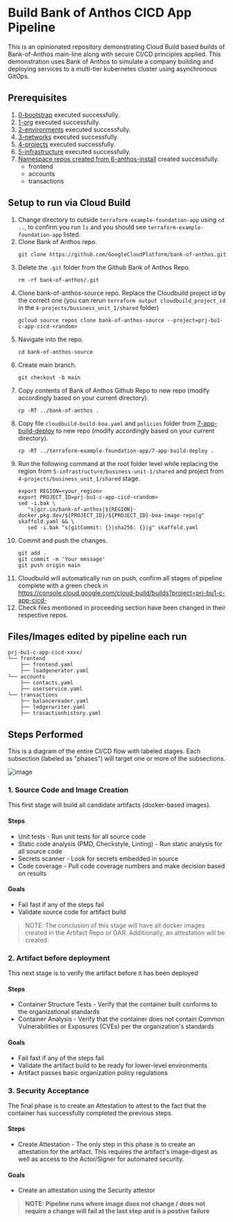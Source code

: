 # Build Bank of Anthos CICD App Pipeline

This is an opinionated repository demonstrating Cloud Build based builds of Bank-of-Anthos main-line along with secure CI/CD principles applied.
This demonstration uses Bank of Anthos to simulate a company building and deploying services to a multi-tier kubernetes cluster using asynchronous GitOps.

## Prerequisites

1. [0-bootstrap](https://github.com/terraform-google-modules/terraform-example-foundation/blob/master/0-bootstrap/README.md) executed successfully.
1. [1-org](https://github.com/terraform-google-modules/terraform-example-foundation/blob/master/1-org/README.md) executed successfully.
1. [2-environments](https://github.com/terraform-google-modules/terraform-example-foundation/blob/master/2-environments/README.md) executed successfully.
1. [3-networks](https://github.com/terraform-google-modules/terraform-example-foundation/blob/master/3-networks/README.md) executed successfully.
1. [4-projects](../foundation-extension/4-projects/README.md) executed successfully.
1. [5-infrastructure](../5-infrastructure/README.md) executed successfully.
1. [Namespace repos created from 6-anthos-install](../6-anthos-install/README.md) created successfully.
   - frontend
   - accounts
   - transactions

## Setup to run via Cloud Build
1. Change directory to outside `terraform-example-foundation-app` using `cd ..`, to confirm you run `ls` and you should see `terraform-example-foundation-app` listed.
1. Clone Bank of Anthos repo.
   ```
   git clone https://github.com/GoogleCloudPlatform/bank-of-anthos.git
   ```
1. Delete the `.git` folder from the Github Bank of Anthos Repo.
   ```
   rm -rf bank-of-anthos/.git
   ```
1. Clone bank-of-anthos-source repo. Replace the Cloudbuild project id by the correct one (you can rerun `terraform output cloudbuild_project_id` in the `4-projects/business_unit_1/shared` folder)
   ```
   gcloud source repos clone bank-of-anthos-source --project=prj-bu1-c-app-cicd-<random>
   ```
1. Navigate into the repo.
   ```
   cd bank-of-anthos-source
   ```
1. Create main branch.
   ```
   git checkout -b main
   ```
1. Copy contents of Bank of Anthos Github Repo to new repo (modify accordingly based on your current directory).
   ```
   cp -RT ../bank-of-anthos .
   ```
1. Copy file `cloudbuild-build-boa.yaml` and `policies` folder from [7-app-build-deploy](.) to new repo (modify accordingly based on your current directory).
   ```
   cp -RT ../terraform-example-foundation-app/7-app-build-deploy .
   ```
1. Run the following command at the root folder level while replacing the region from `5-infrastructure/business-unit-1/shared` and project from `4-projects/business_unit_1/shared` stage.
   ```
   export REGION=<your_region>
   export PROJECT_ID=prj-bu1-c-app-cicd-<random>
   sed -i.bak \
      "s|gcr.io/bank-of-anthos|${REGION}-docker.pkg.dev/${PROJECT_ID}/${PROJECT_ID}-boa-image-repo|g" skaffold.yaml && \
      sed -i.bak "s|gitCommit: {}|sha256: {}|g" skaffold.yaml
   ```
1. Commit and push the changes.
   ```
   git add .
   git commit -m 'Your message'
   git push origin main
   ```
1. Cloudbuild will automatically run on push, confirm all stages of pipeline complete with a green check in https://console.cloud.google.com/cloud-build/builds?project=prj-bu1-c-app-cicd-<random>
1. Check files mentioned in proceeding section have been changed in their respective repos.

## Files/Images edited by pipeline each run
```
prj-bu1-c-app-cicd-xxxx/
└── frontend
    ├── frontend.yaml
    ├── loadgenerator.yaml
└── accounts
    ├── contacts.yaml
    ├── userservice.yaml
└── transactions
    ├── balancereader.yaml
    ├── ledgerwriter.yaml
    ├── trasactionhistory.yaml
```

## Steps Performed

This is a diagram of the entire CI/CD flow with labeled stages. Each subsection (labeled as "phases") will target one or more of the subsections.

![image](https://user-images.githubusercontent.com/63249609/114470166-109bda00-9bb4-11eb-9997-204efbabbdc8.png)

### 1. Source Code and Image Creation
This first stage will build all candidate artifacts (docker-based images).

#### Steps
* Unit tests - Run unit tests for all source code
* Static code analysis (PMD, Checkstyle, Linting) - Run static analysis for all source code
* Secrets scanner - Look for secrets embedded in source
* Code coverage - Pull code coverage numbers and make decision based on results

#### Goals
* Fail fast if any of the steps fail
* Validate source code for artifact build

> NOTE: The conclusion of this stage will have all docker images created in the Artifact Repo or GAR. Additionally, an attestation will be created.

### 2. Artifact before deployment
This next stage is to verify the artifact before it has been deployed

#### Steps
* Container Structure Tests - Verify that the container built conforms to the organizational standards
* Container Analysis - Verify that the container does not contain Common Vulnerabilities or Exposures (CVEs) per the organization's standards

#### Goals
* Fail fast if any of the steps fail
* Validate the artifact build to be ready for lower-level environments
* Artifact passes basic organization policy regulations

### 3. Security Acceptance
The final phase is to create an Attestation to attest to the fact that the container has successfully completed the previous steps.

#### Steps
* Create Attestation - The only step in this phase is to create an attestation for the artifact. This requires the artifact's image-digest as well as access to the Actor/Signer for automated security.

#### Goals
* Create an attestation using the Security attestor

> **NOTE: Pipeline runs where image does not change / does not require a change will fail at the last step and is a postive failure**
